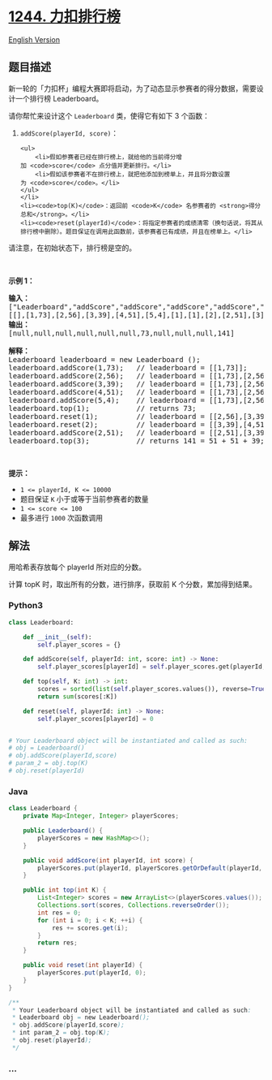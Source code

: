 # [1244. 力扣排行榜](https://leetcode-cn.com/problems/design-a-leaderboard)

[English Version](/solution/1200-1299/1244.Design%20A%20Leaderboard/README_EN.md)

## 题目描述

<!-- 这里写题目描述 -->

<p>新一轮的「力扣杯」编程大赛即将启动，为了动态显示参赛者的得分数据，需要设计一个排行榜 Leaderboard。</p>

<p>请你帮忙来设计这个 <code>Leaderboard</code> 类，使得它有如下 3 个函数：</p>

<ol>
	<li><code>addScore(playerId, score)</code>：

    <ul>
    	<li>假如参赛者已经在排行榜上，就给他的当前得分增加 <code>score</code> 点分值并更新排行。</li>
    	<li>假如该参赛者不在排行榜上，就把他添加到榜单上，并且将分数设置为 <code>score</code>。</li>
    </ul>
    </li>
    <li><code>top(K)</code>：返回前 <code>K</code> 名参赛者的 <strong>得分总和</strong>。</li>
    <li><code>reset(playerId)</code>：将指定参赛者的成绩清零（换句话说，将其从排行榜中删除）。题目保证在调用此函数前，该参赛者已有成绩，并且在榜单上。</li>

</ol>

<p>请注意，在初始状态下，排行榜是空的。</p>

<p> </p>

<p><strong>示例 1：</strong></p>

<pre>
<strong>输入： </strong>
["Leaderboard","addScore","addScore","addScore","addScore","addScore","top","reset","reset","addScore","top"]
[[],[1,73],[2,56],[3,39],[4,51],[5,4],[1],[1],[2],[2,51],[3]]
<strong>输出：</strong>
[null,null,null,null,null,null,73,null,null,null,141]

<strong>解释： </strong>
Leaderboard leaderboard = new Leaderboard ();
leaderboard.addScore(1,73);   // leaderboard = [[1,73]];
leaderboard.addScore(2,56);   // leaderboard = [[1,73],[2,56]];
leaderboard.addScore(3,39);   // leaderboard = [[1,73],[2,56],[3,39]];
leaderboard.addScore(4,51);   // leaderboard = [[1,73],[2,56],[3,39],[4,51]];
leaderboard.addScore(5,4);    // leaderboard = [[1,73],[2,56],[3,39],[4,51],[5,4]];
leaderboard.top(1);           // returns 73;
leaderboard.reset(1);         // leaderboard = [[2,56],[3,39],[4,51],[5,4]];
leaderboard.reset(2);         // leaderboard = [[3,39],[4,51],[5,4]];
leaderboard.addScore(2,51);   // leaderboard = [[2,51],[3,39],[4,51],[5,4]];
leaderboard.top(3);           // returns 141 = 51 + 51 + 39;
</pre>

<p> </p>

<p><strong>提示：</strong></p>

<ul>
	<li><code>1 <= playerId, K <= 10000</code></li>
	<li>题目保证 <code>K</code> 小于或等于当前参赛者的数量</li>
	<li><code>1 <= score <= 100</code></li>
	<li>最多进行 <code>1000</code> 次函数调用</li>
</ul>

## 解法

<!-- 这里可写通用的实现逻辑 -->

用哈希表存放每个 playerId 所对应的分数。

计算 topK 时，取出所有的分数，进行排序，获取前 K 个分数，累加得到结果。

<!-- tabs:start -->

### **Python3**

<!-- 这里可写当前语言的特殊实现逻辑 -->

```python
class Leaderboard:

    def __init__(self):
        self.player_scores = {}

    def addScore(self, playerId: int, score: int) -> None:
        self.player_scores[playerId] = self.player_scores.get(playerId, 0) + score

    def top(self, K: int) -> int:
        scores = sorted(list(self.player_scores.values()), reverse=True)
        return sum(scores[:K])

    def reset(self, playerId: int) -> None:
        self.player_scores[playerId] = 0


# Your Leaderboard object will be instantiated and called as such:
# obj = Leaderboard()
# obj.addScore(playerId,score)
# param_2 = obj.top(K)
# obj.reset(playerId)
```

### **Java**

<!-- 这里可写当前语言的特殊实现逻辑 -->

```java
class Leaderboard {
    private Map<Integer, Integer> playerScores;

    public Leaderboard() {
        playerScores = new HashMap<>();
    }

    public void addScore(int playerId, int score) {
        playerScores.put(playerId, playerScores.getOrDefault(playerId, 0) + score);
    }

    public int top(int K) {
        List<Integer> scores = new ArrayList<>(playerScores.values());
        Collections.sort(scores, Collections.reverseOrder());
        int res = 0;
        for (int i = 0; i < K; ++i) {
            res += scores.get(i);
        }
        return res;
    }

    public void reset(int playerId) {
        playerScores.put(playerId, 0);
    }
}

/**
 * Your Leaderboard object will be instantiated and called as such:
 * Leaderboard obj = new Leaderboard();
 * obj.addScore(playerId,score);
 * int param_2 = obj.top(K);
 * obj.reset(playerId);
 */
```

### **...**

```

```

<!-- tabs:end -->
